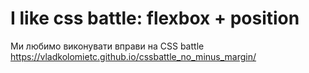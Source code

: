 # I like css battle: flexbox + position
 Ми любимо виконувати вправи на CSS battle
https://vladkolomietc.github.io/cssbattle_no_minus_margin/
